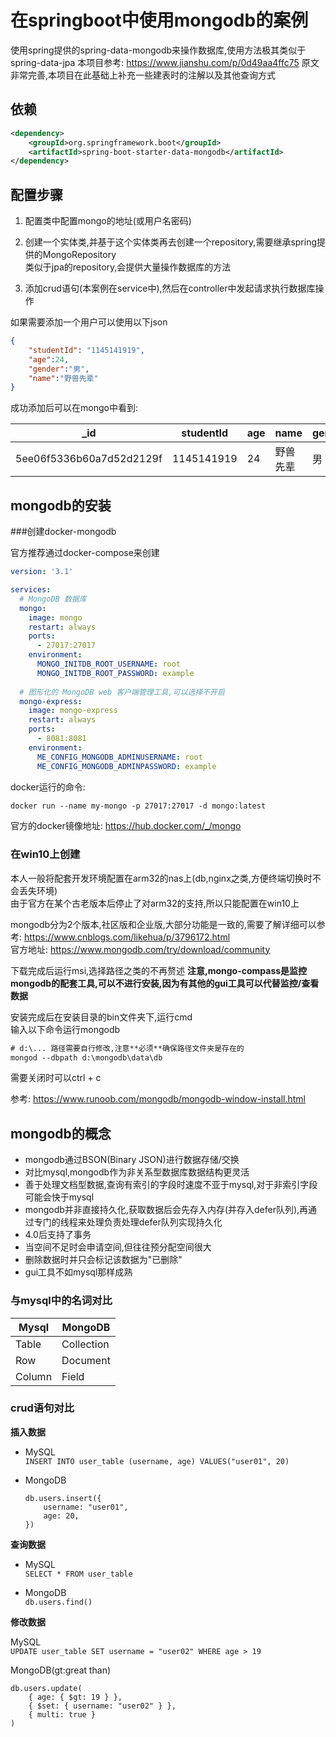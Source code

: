 # 在springboot中使用mongodb的案例

使用spring提供的spring-data-mongodb来操作数据库,使用方法极其类似于spring-data-jpa
本项目参考: https://www.jianshu.com/p/0d49aa4ffc75
原文非常完善,本项目在此基础上补充一些建表时的注解以及其他查询方式

## 依赖
```xml
<dependency>
    <groupId>org.springframework.boot</groupId>
    <artifactId>spring-boot-starter-data-mongodb</artifactId>
</dependency>
```

## 配置步骤

1. 配置类中配置mongo的地址(或用户名密码)

2. 创建一个实体类,并基于这个实体类再去创建一个repository,需要继承spring提供的MongoRepository  
   类似于jpa的repository,会提供大量操作数据库的方法
   
3. 添加crud语句(本案例在service中),然后在controller中发起请求执行数据库操作

如果需要添加一个用户可以使用以下json

```json
{
    "studentId": "1145141919",
    "age":24,
    "gender":"男",
    "name":"野兽先辈"
}
```

成功添加后可以在mongo中看到: 

| _id                      | studentId  | age | name     | gender | _class                           |
| ------------------------ | ---------- | --- | -------- | ------ | -------------------------------- |
| 5ee06f5336b60a7d52d2129f | 1145141919 | 24  | 野兽先辈 | 男    | com.example.mongo.entity.Student |

## mongodb的安装

###创建docker-mongodb

官方推荐通过docker-compose来创建  

```yaml
version: '3.1'

services:
  # MongoDB 数据库
  mongo:
    image: mongo
    restart: always
    ports:
      - 27017:27017
    environment:
      MONGO_INITDB_ROOT_USERNAME: root
      MONGO_INITDB_ROOT_PASSWORD: example
  
  # 图形化的 MongoDB web 客户端管理工具,可以选择不开启
  mongo-express:
    image: mongo-express
    restart: always
    ports:
      - 8081:8081
    environment:
      ME_CONFIG_MONGODB_ADMINUSERNAME: root
      ME_CONFIG_MONGODB_ADMINPASSWORD: example

```

docker运行的命令: 

```vb
docker run --name my-mongo -p 27017:27017 -d mongo:latest
```

官方的docker镜像地址: https://hub.docker.com/_/mongo

### 在win10上创建

本人一般将配套开发环境配置在arm32的nas上(db,nginx之类,方便终端切换时不会丢失环境)  
由于官方在某个古老版本后停止了对arm32的支持,所以只能配置在win10上  

mongodb分为2个版本,社区版和企业版,大部分功能是一致的,需要了解详细可以参考: https://www.cnblogs.com/likehua/p/3796172.html  
官方地址: https://www.mongodb.com/try/download/community  

下载完成后运行msi,选择路径之类的不再赘述
**注意,mongo-compass是监控mongodb的配套工具,可以不进行安装,因为有其他的gui工具可以代替监控/查看数据**  

安装完成后在安装目录的bin文件夹下,运行cmd  
输入以下命令运行mongodb

```vb
# d:\... 路径需要自行修改,注意**必须**确保路径文件夹是存在的
mongod --dbpath d:\mongodb\data\db
```

需要关闭时可以ctrl + c

参考:  https://www.runoob.com/mongodb/mongodb-window-install.html

## mongodb的概念

- mongodb通过BSON(Binary JSON)进行数据存储/交换
- 对比mysql,mongodb作为非关系型数据库数据结构更灵活
- 善于处理文档型数据,查询有索引的字段时速度不亚于mysql,对于非索引字段可能会快于mysql
- mongodb并非直接持久化,获取数据后会先存入内存(并存入defer队列),再通过专门的线程来处理负责处理defer队列实现持久化
- 4.0后支持了事务
- 当空间不足时会申请空间,但往往预分配空间很大
- 删除数据时并只会标记该数据为"已删除"
- gui工具不如mysql那样成熟

### 与mysql中的名词对比

| Mysql  | MongoDB    |
|--------|------------|
| Table  | Collection |
| Row    | Document   |
| Column | Field      |

### crud语句对比

**插入数据**

- MySQL  
  `INSERT INTO user_table (username, age) VALUES("user01", 20)`
 
- MongoDB  
  ```mongodb
  db.users.insert({  
      username: "user01", 
      age: 20, 
  })
  ```

**查询数据**

- MySQL  
  `SELECT * FROM user_table` 
 
- MongoDB  
  `db.users.find()`
 
**修改数据**

MySQL  
  `UPDATE user_table SET username = "user02" WHERE age > 19`
 
MongoDB(gt:great than)  
  ```mongodb
  db.users.update(  
      { age: { $gt: 19 } },
      { $set: { username: "user02" } },
      { multi: true }
  )
  ```

